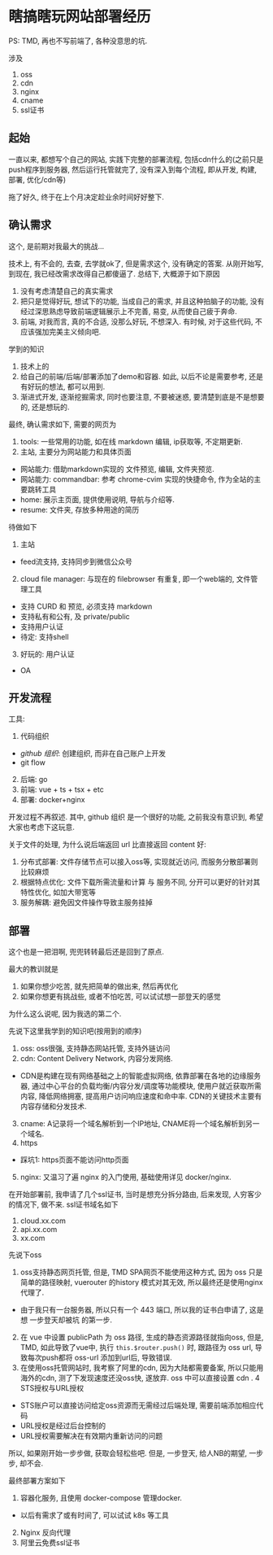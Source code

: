 # 瞎搞瞎玩网站部署经历
PS: TMD, 再也不写前端了, 各种没意思的坑.

涉及 
1. oss
2. cdn
3. nginx
4. cname
5. ssl证书

## 起始
一直以来, 都想写个自己的网站, 实践下完整的部署流程, 包括cdn什么的(之前只是push程序到服务器, 然后运行托管就完了, 没有深入到每个流程, 即从开发, 构建, 部署, 优化/cdn等)

拖了好久, 终于在上个月决定趁业余时间好好整下.

## 确认需求
这个, 是前期对我最大的挑战...

技术上, 有不会的, 去查, 去学就ok了, 但是需求这个, 没有确定的答案. 从刚开始写, 到现在, 我已经改需求改得自己都傻逼了. 总结下, 大概源于如下原因
1. 没有考虑清楚自己的真实需求
2. 把只是觉得好玩, 想试下的功能, 当成自己的需求, 并且这种拍脑子的功能, 没有经过深思熟虑导致前端逻辑展示上不完善, 易变, 从而使自己疲于奔命.
3. 前端, 对我而言, 真的不合适, 没那么好玩, 不想深入. 有时候, 对于这些代码, 不应该强加完美主义倾向吧.

学到的知识
1. 技术上的
2. 给自己的前端/后端/部署添加了demo和容器. 如此, 以后不论是需要参考, 还是有好玩的想法, 都可以用到.
3. 渐进式开发, 逐渐挖掘需求, 同时也要注意, 不要被迷惑, 要清楚到底是不是想要的, 还是想玩的.

最终, 确认需求如下, 需要的网页为
1. tools: 一些常用的功能, 如在线 markdown 编辑, ip获取等, 不定期更新.
2. 主站, 主要分为网站能力和具体页面
  - 网站能力: 借助markdown实现的 文件预览, 编辑, 文件夹预览.
  - 网站能力: commandbar: 参考 chrome-cvim 实现的快捷命令, 作为全站的主要跳转工具
  - home: 展示主页面, 提供使用说明, 导航与介绍等.
  - resume: 文件夹, 存放多种用途的简历

待做如下
1. 主站
  - feed流支持, 支持同步到微信公众号
2. cloud file manager: 与现在的 filebrowser 有重复, 即一个web端的, 文件管理工具
  - 支持 CURD 和 预览, 必须支持 markdown
  - 支持私有和公有, 及 private/public
  - 支持用户认证
  - 待定: 支持shell
3. 好玩的: 用户认证
  - OA

## 开发流程
工具:
1. 代码组织
  - *github 组织*: 创建组织, 而非在自己账户上开发
  - git flow
2. 后端: go
3. 前端: vue + ts + tsx + etc
4. 部署: docker+nginx

开发过程不再叙述. 其中, github 组织 是一个很好的功能, 之前我没有意识到, 希望大家也考虑下这玩意.

关于文件的处理, 为什么说后端返回 url 比直接返回 content 好:
1. 分布式部署: 文件存储节点可以接入oss等, 实现就近访问, 而服务分散部署则比较麻烦
2. 根据特点优化: 文件下载所需流量和计算 与 服务不同, 分开可以更好的针对其特性优化, 如加大带宽等
3. 服务解耦: 避免因文件操作导致主服务挂掉


## 部署
这个也是一把泪啊, 兜兜转转最后还是回到了原点.

最大的教训就是
1. 如果你想少吃苦, 就先把简单的做出来, 然后再优化
2. 如果你想更有挑战些, 或者不怕吃苦, 可以试试想一部登天的感觉

为什么这么说呢, 因为我选的第二个.

先说下这里我学到的知识吧(按用到的顺序)
1. oss: oss很强, 支持静态网站托管, 支持外链访问
2. cdn: Content Delivery Network, 内容分发网络.
  - CDN是构建在现有网络基础之上的智能虚拟网络, 依靠部署在各地的边缘服务器, 通过中心平台的负载均衡/内容分发/调度等功能模块, 使用户就近获取所需内容, 降低网络拥塞, 提高用户访问响应速度和命中率. CDN的关键技术主要有内容存储和分发技术.
3. cname: A记录将一个域名解析到一个IP地址,  CNAME将一个域名解析到另一个域名.
4. https
  - 踩坑1: https页面不能访问http页面
5. nginx: 又温习了遍 nginx 的入门使用, 基础使用详见 docker/nginx.

在开始部署前, 我申请了几个ssl证书, 当时是想充分拆分路由, 后来发现, 人穷客少的情况下, 做不来. ssl证书域名如下
1. cloud.xx.com
2. api.xx.com
3. xx.com

先说下oss
1. oss支持静态网页托管, 但是, TMD SPA网页不能使用这种方式, 因为 oss 只是简单的路径映射, vuerouter 的history 模式对其无效, 所以最终还是使用nginx代理了.
  - 由于我只有一台服务器, 所以只有一个 443 端口, 所以我的证书白申请了, 这是想 一步登天却被坑 的第一步.
2. 在 vue 中设置 publicPath 为 oss 路径, 生成的静态资源路径就指向oss, 但是, TMD, 如此导致了vue中, 执行 `this.$router.push()` 时, 跟路径为 oss url, 导致每次push都将 oss-url 添加到url后, 导致错误.
3. 在使用oss托管网站时, 我考察了阿里的cdn, 因为大陆都需要备案, 所以只能用海外的cdn, 测了下发现速度还没oss快, 遂放弃. oss 中可以直接设置 cdn .
4 STS授权与URL授权
  - STS账户可以直接访问给定oss资源而无需经过后端处理, 需要前端添加相应代码
  - URL授权是经过后台控制的
  - URL授权需要解决在有效期内重新访问的问题

所以, 如果刚开始一步步做, 获取会轻松些吧. 但是, 一步登天, 给人NB的期望, 一步步, 却不会.

最终部署方案如下
1. 容器化服务, 且使用 docker-compose 管理docker.
  - 以后有需求了或有时间了, 可以试试 k8s 等工具
2. Nginx 反向代理
3. 阿里云免费ssl证书
